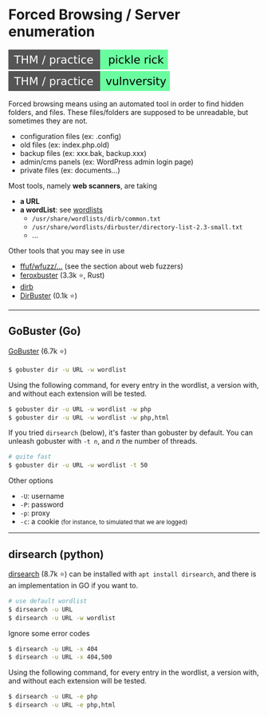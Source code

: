 # Forced Browsing / Server enumeration

[![picklerick](../../../_badges/thm-p/picklerick.svg)](https://tryhackme.com/room/picklerick)
[![vulnversity](../../../_badges/thm-p/vulnversity.svg)](https://tryhackme.com/room/vulnversity)

<div class="row row-cols-md-2"><div>

Forced browsing means using an automated tool in order to find hidden folders, and files. These files/folders are supposed to be unreadable, but sometimes they are not.

* configuration files (ex: .config)
* old files (ex: index.php.old)
* backup files (ex: xxx.bak, backup.xxx)
* admin/cms panels (ex: WordPress admin login page)
* private files (ex: documents...)
</div><div>

Most tools, namely **web scanners**, are taking

* **a URL**
* **a wordList**: see [wordlists](/cyber/exploitation/general/index.md#-wordlists-)
  * `/usr/share/wordlists/dirb/common.txt`
  * `/usr/share/wordlists/dirbuster/directory-list-2.3-small.txt`
  * ...

Other tools that you may see in use

* [ffuf/wfuzz/...](index.md) (see the section about web fuzzers)
* [feroxbuster](https://github.com/epi052/feroxbuster) (3.3k ⭐, Rust)
* [dirb](https://dirb.sourceforge.net/)
* [DirBuster](https://github.com/KajanM/DirBuster) (0.1k ⭐)
</div></div>

<hr class="sep-both">

## GoBuster (Go)

<div class="row row-cols-md-2"><div>

[GoBuster](https://github.com/OJ/gobuster) (6.7k ⭐)

```bash
$ gobuster dir -u URL -w wordlist 
```

Using the following command, for every entry in the wordlist, a version with, and without each extension will be tested.

```bash
$ gobuster dir -u URL -w wordlist -w php
$ gobuster dir -u URL -w wordlist -w php,html
```
</div><div>

If you tried `dirsearch` (below), it's faster than gobuster by default. You can unleash gobuster with `-t n`, and $n$ the number of threads.

```bash
# quite fast
$ gobuster dir -u URL -w wordlist -t 50
```

Other options

* `-U`: username
* `-P`: password
* `-p`: proxy
* `-c`: a cookie <small>(for instance, to simulated that we are logged)</small>
</div></div>

<hr class="sep-both">

## dirsearch (python)

<div class="row row-cols-md-2"><div>

[dirsearch](https://github.com/maurosoria/dirsearch) (8.7k ⭐) can be installed with `apt install dirsearch`, and there is an implementation in GO if you want to.

```bash
# use default wordlist
$ dirsearch -u URL
$ dirsearch -u URL -w wordlist
```
</div><div>

Ignore some error codes

```bash
$ dirsearch -u URL -x 404
$ dirsearch -u URL -x 404,500
```

Using the following command, for every entry in the wordlist, a version with, and without each extension will be tested.

```bash
$ dirsearch -u URL -e php
$ dirsearch -u URL -e php,html
```
</div></div>